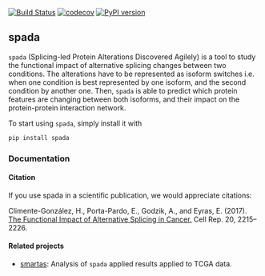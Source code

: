 [![Build Status](https://travis-ci.org/hclimente/spada.svg?branch=master)](https://travis-ci.org/hclimente/spada)
[![codecov](https://codecov.io/gh/hclimente/spada/branch/master/graph/badge.svg)](https://codecov.io/gh/hclimente/spada)
[![PyPI version](https://badge.fury.io/py/spada.svg)](https://badge.fury.io/py/spada)

## spada

`spada` (Splicing-led Protein Alterations Discovered Agilely) is a tool to study the functional impact of alternative splicing changes between two conditions. The alterations have to be represented as isoform switches i.e. when one condition is best represented by one isoform, and the second condition by another one. Then, `spada` is able to predict which protein features are changing between both isoforms, and their impact on the protein-protein interaction network.

To start using `spada`, simply install it with

``` bash
pip install spada
```

### Documentation

#### Citation

If you use spada in a scientific publication, we would appreciate citations:

Climente-González, H., Porta-Pardo, E., Godzik, A., and Eyras, E. (2017). [The Functional Impact of Alternative Splicing in Cancer.]((http://www.cell.com/cell-reports/abstract/S2211-1247(17)31104-X)) Cell Rep. 20, 2215–2226.

#### Related projects

* [smartas](https://github.com/hclimente/smartas): Analysis of `spada` applied results applied to TCGA data.
